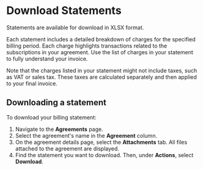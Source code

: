 # Download Statements

Statements are available for download in XLSX format.

Each statement includes a detailed breakdown of charges for the specified billing period. Each charge highlights transactions related to the subscriptions in your agreement. Use the list of charges in your statement to fully understand your invoice.&#x20;

Note that the charges listed in your statement might not include taxes, such as VAT or sales tax. These taxes are calculated separately and then applied to your final invoice.

## Downloading a statement

To download your billing statement:

1. Navigate to the **Agreements** page.
2. Select the agreement's name in the **Agreement** column.&#x20;
3. On the agreement details page, select the **Attachments** tab. All files attached to the agreement are displayed.
4. Find the statement you want to download. Then, under **Actions**, select **Download**.&#x20;
